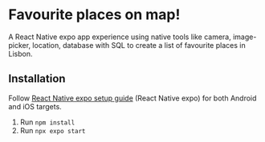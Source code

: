 # Favourite places on map!

A React Native expo app experience using native tools like camera, image-picker, location, database with SQL to create a list of favourite places in Lisbon.

## Installation

Follow [React Native expo setup guide](https://reactnative.dev/docs/environment-setup) (React Native expo) for both Android and iOS targets.

1. Run `npm install`
2. Run `npx expo start`

